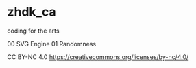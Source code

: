 # zhdk_ca
 coding for the arts
 
 00 SVG Engine
 01 Randomness


CC BY-NC 4.0 https://creativecommons.org/licenses/by-nc/4.0/
